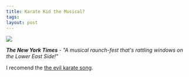 ```yaml
---
title: Karate Kid the Musical?
tags: 
layout: post
---
```

<a href="http://www.itskaratekidthemusical.com/"><img src="http://www.itskaratekidthemusical.com/images/wall8001.jpg"></a>





_<strong>The New York Times</strong> - "A musical raunch-fest that's rattling windows on the Lower East Side!"_



I recomend the <a href="http://www.itskaratekidthemusical.com/mp3/its_karate_kid_the_way_of_the_fisting.mp3">the evil karate song</a>.
